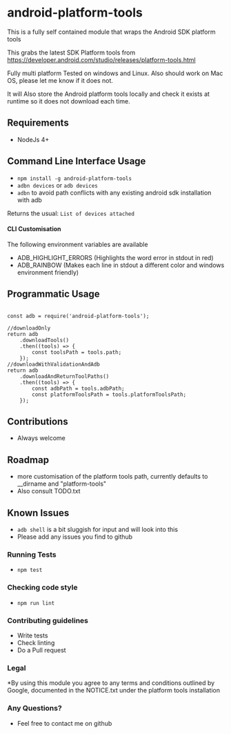 # android-platform-tools #
This is a fully self contained module that wraps the Android SDK platform tools

This grabs the latest SDK Platform tools from https://developer.android.com/studio/releases/platform-tools.html

Fully multi platform Tested on windows and Linux. Also should work on Mac OS, please let me know if it does not.

It will Also store the Android platform tools locally and check it exists at runtime so it does not download each time.

## Requirements ##
* NodeJs 4+

## Command Line Interface Usage ##
* `npm install -g android-platform-tools` 
* `adbn devices` or `adb devices` 
* `adbn` to avoid path conflicts with any existing android sdk installation with adb
 
 Returns the usual: `List of devices attached`
 
 #### CLI Customisation ####
 The following environment variables are available
 
 * ADB_HIGHLIGHT_ERRORS (Highlights the word error in stdout in red)
 * ADB_RAINBOW (Makes each line in stdout a different color and windows environment friendly)

## Programmatic Usage ##
~~~~

const adb = require('android-platform-tools');
  
//downloadOnly
return adb
    .downloadTools()
    .then((tools) => {
        const toolsPath = tools.path;
    });
//downloadWithValidationAndAdb
return adb
    .downloadAndReturnToolPaths()
    .then((tools) => {
        const adbPath = tools.adbPath;
        const platformToolsPath = tools.platformToolsPath;
    });
~~~~

## Contributions ##
* Always welcome 

## Roadmap ##
* more customisation of the platform tools path, currently defaults to __dirname and "platform-tools"
* Also consult TODO.txt

## Known Issues ##
* `adb shell` is a bit sluggish for input and will look into this
* Please add any issues you find to github

### Running Tests ###
* `npm test`

### Checking code style ###
* `npm run lint`

### Contributing guidelines ###
* Write tests
* Check linting
* Do a Pull request

### Legal ###
*By using this module you agree to any terms and conditions outlined by Google,
documented in the NOTICE.txt under the platform tools installation

### Any Questions? ###
* Feel free to contact me on github